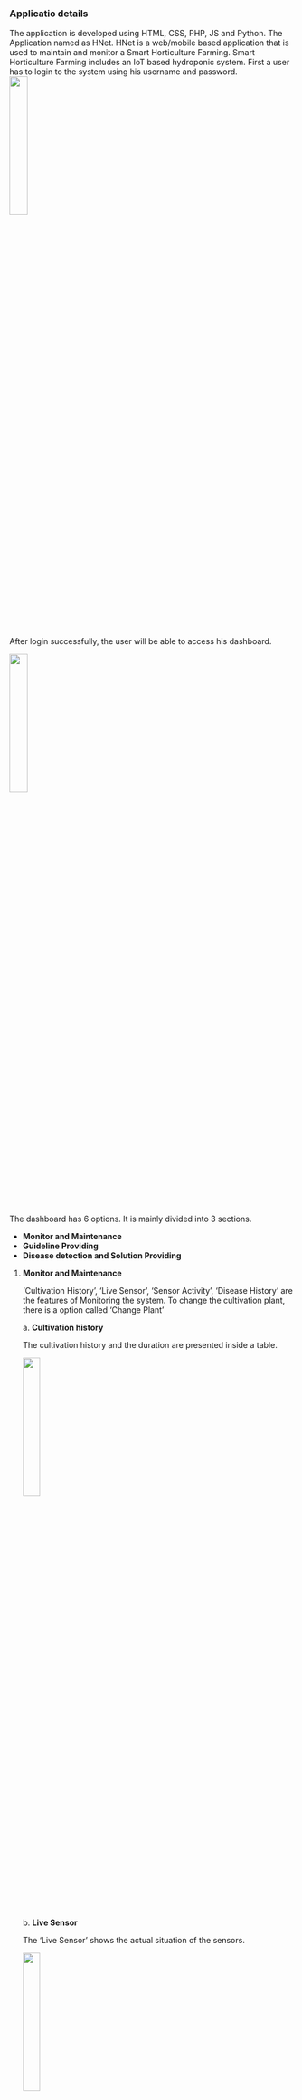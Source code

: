 <h3>Applicatio details</h3>
The application is developed using HTML, CSS, PHP, JS and Python. The Application named as HNet.
HNet is a web/mobile based application that is used to maintain and monitor a Smart Horticulture Farming. Smart Horticulture Farming includes an IoT based hydroponic system. First a user has to login to the system using his username and password.

<img src="https://github.com/user-attachments/assets/5541dc80-683d-4aa8-a1e2-6a971e5d3b7e" width="25%">

After login successfully, the user will be able to access his dashboard. 

<img src="https://github.com/user-attachments/assets/764ab814-3765-4ce5-b3a2-315eac85c3bb" width="25%">

The dashboard has 6 options. It is mainly divided into 3 sections.

* **Monitor and Maintenance**
* **Guideline Providing**
* **Disease detection and Solution Providing**
     
1. **Monitor and Maintenance**

   ‘Cultivation History’, ‘Live Sensor’, ‘Sensor Activity’, ‘Disease History’ are the features of Monitoring the system. To change the cultivation plant, there is a option called ‘Change Plant’

   a. **Cultivation history**
  
   The cultivation history and the duration are presented inside a table.
  
   <img src="https://github.com/user-attachments/assets/5603b51c-8cfa-46bc-907d-a411853f60ae" width="25%">

   b. **Live Sensor**

   The ‘Live Sensor’ shows the actual situation of the sensors.

   <img src="https://github.com/user-attachments/assets/14062c81-611e-438f-91c5-d12253fc8d1b" width="25%">

   c. **Sensor Activity**

   The sensor activity shows the recent history of the sensor data.

   <img src="https://github.com/user-attachments/assets/2c21bd0e-b8f7-4636-b2f0-478d1b7938b2" width="25%">

   d. **Disease History**

   The recent detected diseases with the detection date is presented in the ‘Disease History’ option.

   <img src="https://github.com/user-attachments/assets/63c6ee42-6878-448a-974b-7191211b3234" width="25%">

   e. **Plant details and Cultivation Changing**

   Within this option, a user can change the cultivation plant.

   <img src="https://github.com/user-attachments/assets/fd25cf2b-95b6-4f4e-8fb2-b6549973c3fb" width="25%">

   Also, the plant description of each plant can be seen from plant details option.

   <img src="https://github.com/user-attachments/assets/5327492c-b216-4381-8fbd-ae5abe75f708" width="25%">

2.	**Guideline Providing**
   
    The guideline providing feature is named as ‘notification’. It notify the used if there is any unwanted situation.

    <img src="https://github.com/user-attachments/assets/196ae574-6de7-4acb-bbbe-a9e79d5b13c7" width="25%">

3. **Disease detection and Solution Providing**

   a. **Disease detection:**

   To detect the disease, user has to input four images. The user can add some description if he wants.

   <img src="https://github.com/user-attachments/assets/8e05df82-675e-4799-960d-9b4e441788a2" width="25%">

   b. **Solution Providing:**

   The disease is detected using DL model and returns the disease name and solution of the disease.

   <img src="https://github.com/user-attachments/assets/0ac1bf0f-6c4a-4a6a-a9e3-dc1f7cc690c9" width="25%">


<h4>The disease detection dataset can be found in the Kaggle. The link is given below:</h4>
https://www.kaggle.com/datasets/ahammadmejbah/nadimbhaia/data
